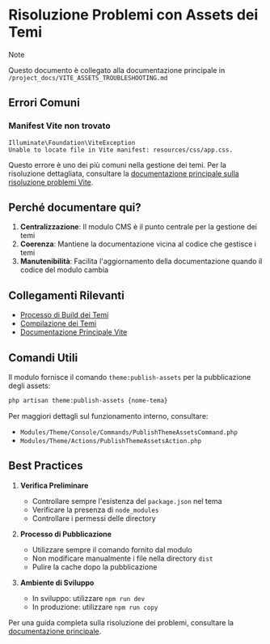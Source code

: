# Risoluzione Problemi con Assets dei Temi

> [!NOTE]
> Questo documento è collegato alla documentazione principale in `/project_docs/VITE_ASSETS_TROUBLESHOOTING.md`

## Errori Comuni

### Manifest Vite non trovato
```
Illuminate\Foundation\ViteException
Unable to locate file in Vite manifest: resources/css/app.css.
```

Questo errore è uno dei più comuni nella gestione dei temi. Per la risoluzione dettagliata, consultare la [documentazione principale sulla risoluzione problemi Vite](/project_docs/VITE_ASSETS_TROUBLESHOOTING.md).

## Perché documentare qui?

1. **Centralizzazione**: Il modulo CMS è il punto centrale per la gestione dei temi
2. **Coerenza**: Mantiene la documentazione vicina al codice che gestisce i temi
3. **Manutenibilità**: Facilita l'aggiornamento della documentazione quando il codice del modulo cambia

## Collegamenti Rilevanti

- [Processo di Build dei Temi](theme-build-process.md)
- [Compilazione dei Temi](theme_compilation.md)
- [Documentazione Principale Vite](/project_docs/VITE_ASSETS_TROUBLESHOOTING.md)

## Comandi Utili

Il modulo fornisce il comando `theme:publish-assets` per la pubblicazione degli assets:

```bash
php artisan theme:publish-assets {nome-tema}
```

Per maggiori dettagli sul funzionamento interno, consultare:
- `Modules/Theme/Console/Commands/PublishThemeAssetsCommand.php`
- `Modules/Theme/Actions/PublishThemeAssetsAction.php`

## Best Practices

1. **Verifica Preliminare**
   - Controllare sempre l'esistenza del `package.json` nel tema
   - Verificare la presenza di `node_modules`
   - Controllare i permessi delle directory

2. **Processo di Pubblicazione**
   - Utilizzare sempre il comando fornito dal modulo
   - Non modificare manualmente i file nella directory `dist`
   - Pulire la cache dopo la pubblicazione

3. **Ambiente di Sviluppo**
   - In sviluppo: utilizzare `npm run dev`
   - In produzione: utilizzare `npm run copy`

Per una guida completa sulla risoluzione dei problemi, consultare la [documentazione principale](/project_docs/VITE_ASSETS_TROUBLESHOOTING.md). 